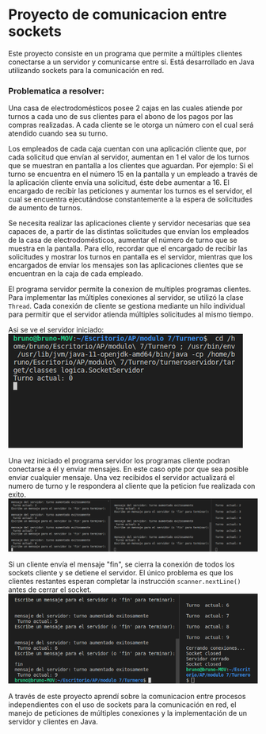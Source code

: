# Proyecto de comunicacion entre sockets 

Este proyecto consiste en un programa que permite a múltiples clientes conectarse a un servidor y comunicarse entre sí. Está desarrollado en Java utilizando sockets para la comunicación en red.

### Problematica a resolver: 
Una casa de electrodomésticos posee 2 cajas en las cuales atiende por turnos a cada uno de sus clientes para el abono de los pagos por las compras realizadas. A cada cliente se le otorga un número con el cual será atendido cuando sea su turno.

Los empleados de cada caja cuentan con una aplicación cliente que, por cada solicitud que envían al servidor, aumentan en 1 el valor de los turnos que se muestran en pantalla a los clientes que aguardan. Por ejemplo: Si el turno se encuentra en el número 15 en la pantalla y un empleado a través de la aplicación cliente envía una solicitud, éste debe aumentar a 16. El encargado de recibir las peticiones y aumentar los turnos es el servidor, el cual se encuentra ejecutándose constantemente a la espera de solicitudes de aumento de turnos.

Se necesita realizar las aplicaciones cliente y servidor necesarias que sea capaces de, a partir de las distintas solicitudes que envían los empleados de la casa de electrodomésticos, aumentar el número de turno que se muestra en la pantalla. Para ello, recordar que el encargado de recibir las solicitudes y mostrar los turnos en pantalla es el servidor, mientras que los encargados de enviar los mensajes son las aplicaciones clientes que se encuentran en la caja de cada empleado. 

El programa servidor permite la conexion de multiples programas clientes.
Para implementar las múltiples conexiones al servidor, se utilizó la clase `Thread`. Cada conexión de cliente se gestiona mediante un hilo individual para permitir que el servidor atienda múltiples solicitudes al mismo tiempo.

Asi se ve el servidor iniciado:
![Servidor Iniciado](./screenshots/servidorIniciado.png)

Una vez iniciado el programa servidor los programas cliente podran conectarse a él y enviar mensajes. En este caso opte por que sea posible enviar cualquier mensaje. Una vez recibidos el servidor actualizará el numero de turno y le respondera al cliente que la peticion fue realizada con exito. 
![Mensajes](./screenshots/mensajes.png)

Si un cliente envía el mensaje "fin", se cierra la conexión de todos los sockets cliente y se detiene el servidor. El único problema es que los clientes restantes esperan completar la instrucción `scanner.nextLine()` antes de cerrar el socket.
![Fin Servidor](./screenshots/cierreServidor.png)

A través de este proyecto aprendí sobre la comunicacion entre procesos independientes con el uso de sockets para la comunicación en red, el manejo de peticiones de múltiples conexiones y la implementación de un servidor y clientes en Java.




